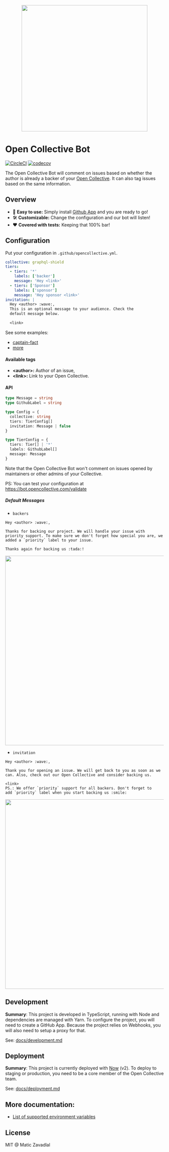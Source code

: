 <p align="center"><img src="media/logo.png" width="400" /></p>

# Open Collective Bot

[![CircleCI](https://circleci.com/gh/opencollective/opencollective-bot/tree/master.svg?style=shield)](https://circleci.com/gh/opencollective/opencollective-bot/tree/master)
[![codecov](https://codecov.io/gh/opencollective/opencollective-bot/branch/master/graph/badge.svg)](https://codecov.io/gh/opencollective/opencollective-bot)

The Open Collective Bot will comment on issues based on whether the author is already a backer of your [Open Collective](https://opencollective.com/). It can also tag issues based on the same information.

## Overview

- 🐶 **Easy to use:** Simply install [Github App](https://github.com/apps/open-collective-bot) and you are ready to go!
- 🛠 **Customizable:** Change the configuration and our bot will listen!
- ❤ **Covered with tests:** Keeping that 100% bar!

## Configuration

Put your configuration in `.github/opencollective.yml`.

```yaml
collective: graphql-shield
tiers:
  - tiers: '*'
    labels: ['backer']
    message: 'Hey <link>'
  - tiers: ['Sponsor']
    labels: ['sponsor']
    message: 'Hey sponsor <link>'
invitation: |
  Hey <author> :wave:,
  This is an optional message to your audience. Check the
  default message below.

  <link>
```

See some examples:

- [captain-fact](https://github.com/CaptainFact/captain-fact/blob/master/.github/opencollective.yml)
- [more](https://github.com/search?q=%22opencollective.yml%22+in%3Apath&type=Code)

#### Available tags

- **\<author\>:** Author of an issue,
- **\<link\>:** Link to your Open Collective.

#### API

```ts
type Message = string
type GithubLabel = string

type Config = {
  collective: string
  tiers: TierConfig[]
  invitation: Message | false
}

type TierConfig = {
  tiers: Tier[] | '*'
  labels: GithubLabel[]
  message: Message
}
```

Note that the Open Collective Bot won't comment on issues opened by maintainers or other admins of your Collective.

PS: You can test your configuration at https://bot.opencollective.com/validate

##### Default Messages

- `backers`

```
Hey <author> :wave:,

Thanks for backing our project. We will handle your issue with priority support. To make sure we don't forget how special you are, we added a `priority` label to your issue.

Thanks again for backing us :tada:!
```

<p align="center"><img src="media/backers.png" width="600" /></p>

- `invitation`

```
Hey <author> :wave:,

Thank you for opening an issue. We will get back to you as soon as we can. Also, check out our Open Collective and consider backing us.

<link>
PS.: We offer `priority` support for all backers. Don't forget to
add `priority` label when you start backing us :smile:
```

<p align="center"><img src="media/invite.png" width="600" /></p>

## Development

**Summary**: This project is developed in TypeScript, running with Node and dependencies are managed with Yarn. To configure the project, you will need to create a GitHub App. Because the project relies on Webhooks, you will also need to setup a proxy for that.

See: [docs/development.md](docs/development.md)

## Deployment

**Summary**: This project is currently deployed with [Now](https://zeit.co/now) (v2). To deploy to staging or production, you need to be a core member of the Open Collective team.

See: [docs/deployment.md](docs/deployment.md)

## More documentation:

- [List of supported environment variables](docs/environment-variables.md)

## License

MIT @ Matic Zavadlal
